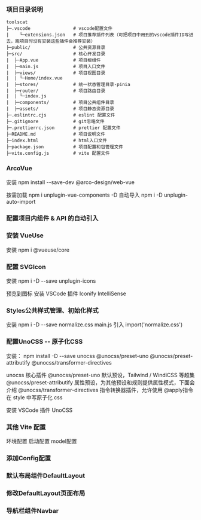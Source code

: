 ### 项目目录说明
```
toolscat
├─.vscode                # vscode配置文件
|    └─extensions.json   # 项目推荐插件列表（可把项目中用到的vscode插件ID写进去，跑项目时没有安装这些插件会推荐安装）
├─public/                # 公共资源目录
├─src/                   # 核心开发目录
|  ├─App.vue             # 项目根组件
|  ├─main.js             # 项目入口文件
|  ├─views/              # 项目视图目录
|  | └─Home/index.vue
|  ├─stores/             # 统一状态管理目录-pinia
|  ├─router/             # 项目路由目录
|  | └─index.js
|  ├─components/         # 项目公共组件目录
|  ├─assets/             # 项目静态资源目录
├─.eslintrc.cjs          # eslint 配置文件
├─.gitignore             # git忽略文件
├─.prettierrc.json       # prettier 配置文件
├─README.md              # 项目说明文件
├─index.html             # html入口文件
├─package.json           # 项目配置和包管理文件
├─vite.config.js         # vite 配置文件
```

### ArcoVue
安装
npm install --save-dev @arco-design/web-vue

按需加载
npm i unplugin-vue-components -D
自动导入
npm i -D unplugin-auto-import

### 配置项目内组件 & API 的自动引入

### 安装 VueUse
安装 npm i @vueuse/core

### 配置 SVGIcon
安装 npm i -D --save unplugin-icons

预览到图标
安装 VSCode 插件 Iconify IntelliSense

### Styles公共样式管理、初始化样式
安装 npm i -D --save  normalize.css
main.js 引入 import('normalize.css') 

### 配置UnoCSS -- 原子化CSS
安装： npm install -D --save unocss @unocss/preset-uno @unocss/preset-attributify @unocss/transformer-directives

unocss 核心插件
@unocss/preset-uno 默认预设，Tailwind / WindiCSS 等超集
@unocss/preset-attributify 属性预设，为其他预设和规则提供属性模式，下面会介绍
@unocss/transformer-directives  指令转换器插件，允许使用 @apply指令在 style 中写原子化 css

安装 VSCode 插件 UnoCSS

### 其他 Vite 配置
环境配置
启动配置
model配置

### 添加Config配置

### 默认布局组件DefaultLayout

### 修改DefaultLayout页面布局

### 导航栏组件Navbar